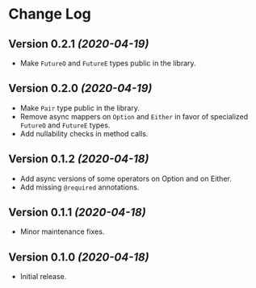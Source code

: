 Change Log
==========

Version 0.2.1 *(2020-04-19)*
----------------------------

* Make `FutureO` and `FutureE` types public in the library.

Version 0.2.0 *(2020-04-19)*
----------------------------

* Make `Pair` type public in the library.
* Remove async mappers on `Option` and `Either` in favor of specialized `FutureO` and `FutureE` types.
* Add nullability checks in method calls.

Version 0.1.2 *(2020-04-18)*
----------------------------

* Add async versions of some operators on Option and on Either.
* Add missing `@required` annotations. 

Version 0.1.1 *(2020-04-18)*
----------------------------

* Minor maintenance fixes. 

Version 0.1.0 *(2020-04-18)*
----------------------------

* Initial release.
